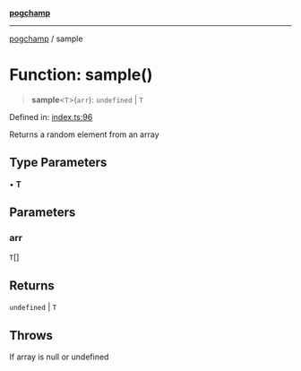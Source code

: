 [**pogchamp**](../README.md)

***

[pogchamp](../globals.md) / sample

# Function: sample()

> **sample**\<`T`\>(`arr`): `undefined` \| `T`

Defined in: [index.ts:96](https://github.com/antonandresen/pogchamp/blob/566c2f0caa8b1c8b5b0295aded976a7544ca5d21/index.ts#L96)

Returns a random element from an array

## Type Parameters

• **T**

## Parameters

### arr

`T`[]

## Returns

`undefined` \| `T`

## Throws

If array is null or undefined

